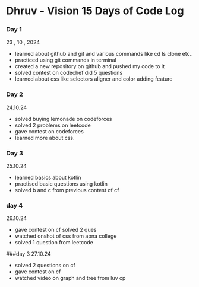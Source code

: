 # Dhruv - Vision 15 Days of Code Log

### Day 1

23 , 10 , 2024

- learned about github and git and various commands like cd ls clone etc..
- practiced using git commands in terminal
- created a new repository on github and pushed my code to it
- solved contest on codechef did 5 questions
- learned about css like selectors aligner and color adding feature

### Day 2
24.10.24
- solved buying lemonade on codeforces 
- solved 2 problems on leetcode
- gave contest on codeforces
- learned more about css.

 ### Day 3
 25.10.24
 - learned basics about kotlin
 - practised basic questions using kotlin
 - solved b and c from previous contest of cf

 ### day 4
 26.10.24
  - gave contest on cf solved 2 ques
 - watched onshot of css from apna college
 - solved 1 question from leetcode
 
###day 3
27.10.24
- solved 2 questions on cf
- gave contest on cf
- watched video on graph and tree from luv cp
  
